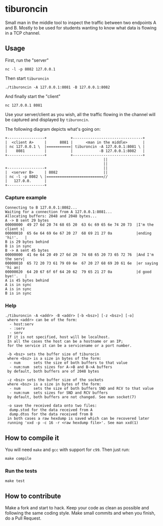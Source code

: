 # tiburoncin

Small man in the middle tool to inspect the traffic between two endpoints A and B.
Mostly to be used for students wanting to know what data is flowing in a TCP channel.

## Usage

First, run the "server"

```shell
nc -l -p 8082 127.0.0.1
```

Then start `tiburoncin`

```shell
./tiburoncin -A 127.0.0.1:8081 -B 127.0.0.1:8082
```

And finally start the "client"

```shell
nc 127.0.0.1 8081
```

Use your server/client as you wish, all the traffic flowing in the channel will be captured and displayed by `tiburoncin`.

The following diagram depicts what's going on:

```
+-----------------+           +--------------------------------+
|  <client A>     |      8081 |      <man in the middle>       |
| nc 127.0.0.1 \  |===========| tiburoncin -A 127.0.0.1:8081 \ |
|    8081         |           |            -B 127.0.0.1:8082   |
+-----------------+           +--------------------------------+
                                             ||
                                             || 
+-----------------+                          ||
|  <server B>     | 8082                     ||
| nc -l -p 8082 \ |==========================//
|   127.0.0.      |
+-----------------+
```

### Capture example

```
Connecting to B 127.0.0.1:8082...
Waiting for a connection from A 127.0.0.1:8081...
Allocating buffers: 2048 and 2048 bytes...
A -> B sent 29 bytes
00000000  49 27 6d 20 74 68 65 20  63 6c 69 65 6e 74 20 73  |I'm the client s|
00000010  65 6e 64 69 6e 67 20 27  68 69 21 27 0a           |ending 'hi!'.   |
B is 29 bytes behind
B is in sync
B -> A sent 45 bytes
00000000  41 6e 64 20 49 27 6d 20  74 68 65 20 73 65 72 76  |And I'm the serv|
00000010  65 72 20 73 61 79 69 6e  67 20 27 68 69 20 61 6e  |er saying 'hi an|
00000020  64 20 67 6f 6f 64 20 62  79 65 21 27 0a           |d good bye!'.   |
A is 45 bytes behind
A is in sync
A is in sync
B is in sync
```

### Help

```
./tiburoncin -A <addr> -B <addr> [-b <bsz>] [-z <bsz>] [-o]
 where <addr> can be of the form:
  - host:serv
  - :serv
  - serv
 If it is not specified, host will be localhost.
 In all the cases the host can be a hostname or an IP;
 for the service it can be a servicename or a port number.

 -b <bsz> sets the buffer size of tiburocin
 where <bsz> is a size in bytes of the form:
  - num      sets the size of both buffers to that value
  - num:num  sets sizes for A->B and B->A buffers
 by default, both buffers are of 2048 bytes

 -z <bsz> sets the buffer size of the sockets
 where <bsz> is a size in bytes of the form:
  - num      sets the size of both buffers SND and RCV to that value
  - num:num  sets sizes for SND and RCV buffers
 by default, both buffers are not changed. See man socket(7)

 -o save the received data onto two files:
  dump.stod for the data received from A
  dump.dtos for the data received from B
 in both cases a raw hexdump is saved which can be recovered later
 running 'xxd -p -c 16 -r <raw hexdump file>'. See man xxd(1)
```

## How to compile it

You will need `make` and `gcc` with support for `c99`. Then just run:

```shell
make compile
```

### Run the tests

```shell
make test
```

## How to contribute

Make a fork and start to hack.
Keep your code as clean as possible and following the same coding style.
Make small commits and when you finish, do a Pull Request.
